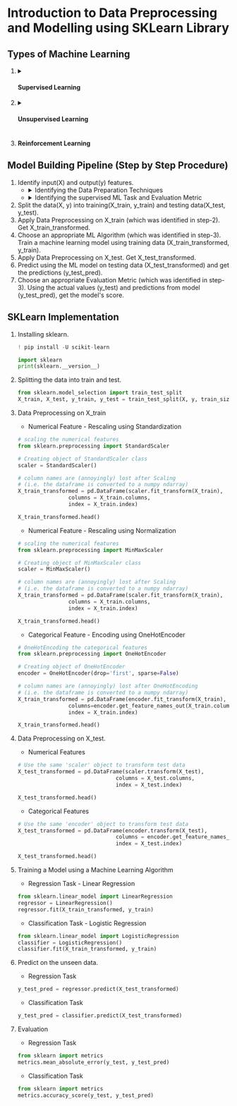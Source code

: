# Introduction to Data Preprocessing and Modelling using SKLearn Library


## Types of Machine Learning
<ol>
	<li><details>
		<summary><h4>Supervised Learning</h4></summary>
		<ul>
			<li>Classification Task</li>
			<li>Regression Task</li>
		</ul>
		<details>
		<summary><h5>Below Mentioned are the approaches to solve the classification and regression tasks:</h5></summary>
		<ul>
			<li><b>Distance Based Approach:</b> KNeighborsClassifier and KNeighborsRegressor</li>
			<li><b>Rule Based Approach:</b> DecisionTreeClassifier and DecisionTreeRegressor</li>
			<li><b>Probability Based Approach:</b> Naive Bayes for classification</li>
			<li><b>Boundary Based Approach:</b> LogisticRegression and SVC  for classification & LinearRegression for Regression</li>
			<li><b>Ensemble Based Approach:</b> RandomForestClassifier, GBDTClassifier, etc... for Classification & RandomForestRegressor, GBDTRegressor, etc... for Regression</li>
			<li><b>Deep Learning Based Approach:</b> ANN for Classification and ANN for Regression</li>
		</ul>
		</details>
	</details></li>
	<li><details>
		<summary><h4>Unsupervised Learning</h4></summary>
		<ul>
			<li>Clustering Task</li>
			<li>Dimensionality Reduction Task</li>
		</ul>
	</details></li>
	<li><h4>Reinforcement Learning</h4></li>
</ol>


## Model Building Pipeline (Step by Step Procedure)
1. Identify input(X) and output(y) features.
	<ul>
		<li><details>
		<summary>Identifying the Data Preparation Techniques</summary>
			- Identify the data preparation techniques by analysing the input variables (i.e. X).  
			- For Numerical Data  
				- Data Cleaning Steps - Outliers and Missing Values  
				- Feature Engineering Techniques - Standardization and Normalization  
			- For Categorical Data  
				- Data Cleaning Steps - Outliers and Missing Values  
				- Feature Engineering Techniques - One Hot Encoding / Dummy Encoding and Label Encoding  
			- For Text Data  
				- Data Cleaning Steps -  
					a. Removing Special Characters, Punctuations, etc..  
						b. Converting to lower cases  
						c. Removing Stop Words  
						d. Lemmatization / Stemming  
				- Feature Engineering Techniques(Feature Extraction or Vectorization Techniques) - Bag of Words, Term Frequency Inverse Document Frequency (TF IDF), Word2Vec, GloVe, FastText, RNN, LSTMs, GRUs, Embeddings from Language Models (ELMo), Bidirectional Encoder Representation from Transformers (BERT)  
			- For Image Data  
				- Data Cleaning Steps -   
				- Feature Engineering Techniques(Feature Extraction or Vectorization Techniques) - Flattening, Convolutional Neural Network + Flattening (architechtures like: VGGNet, AlexNet, Inception Module (GoogleNet), ResNet, MobileNet, EfficientNet, etc...), VisionTransformers  
			- Audio Data  
				- Data Cleaning Steps -   
				- Feature Engineering Techniques(Feature Extraction or Vectorization Techniques) - Mel Scaled Filter Bank, Mel Frequency Cepstral Coefficients (MFCC)  
		</details></li>
		<li><details>
		<summary>Identifying the supervised ML Task and Evaluation Metric</summary>
			- Identify the task by analysing the target variable (i.e. y).
			- For Classification:
				- Algorithm - Logistic Regression, SVC, KNeighborsClassifier, DecisionTreeClassifier, RandomForestClassifier, GBDTClassifier, etc
				- Evaluation Metric - Accuracy, Confusion Metric, Precision, Recall, ROC AUC, Log Loss, etc
			- For Regression:
				- Algorithm - Linear Regression, SVC, KNeighborsRegressor, DecisionTreeRegressor, RandomForestRegressor, GBDTRegressor, etc
				- Evaluation Metric - Mean Square Error, Root Mean Square Error, Mean Absolute Error, R Square, Adjusted R Square, etc
		</details></li>
	</ul>
4. Split the data(X, y) into training(X_train, y_train) and testing data(X_test, y_test).
5. Apply Data Preprocessing on X_train (which was identified in step-2). Get X_train_transformed.
6. Choose an appropriate ML Algorithm (which was identified in step-3). Train a machine learning model using training data (X_train_transformed, y_train).
7. Apply Data Preprocessing on X_test. Get X_test_transformed.
8. Predict using the ML model on testing data (X_test_transformed) and get the predictions (y_test_pred).
9. Choose an appropriate Evaluation Metric (which was identified in step-3). Using the actual values (y_test) and predictions from model (y_test_pred), get the model's score.

## SKLearn Implementation
1. Installing sklearn.
	```python
	! pip install -U scikit-learn
	```  
	
	```python
	import sklearn
	print(sklearn.__version__)
	```
2. Splitting the data into train and test.
	```python
	from sklearn.model_selection import train_test_split
	X_train, X_test, y_train, y_test = train_test_split(X, y, train_size=0.7, random_state=100)	
	```
3. Data Preprocessing on X_train
	- Numerical Feature - Rescaling using Standardization
	```python
	# scaling the numerical features
	from sklearn.preprocessing import StandardScaler
	
	# Creating object of StandardScaler class
	scaler = StandardScaler()

	# column names are (annoyingly) lost after Scaling
	# (i.e. the dataframe is converted to a numpy ndarray)
	X_train_transformed = pd.DataFrame(scaler.fit_transform(X_train), 
					columns = X_train.columns, 
					index = X_train.index)

	X_train_transformed.head()
	```
	- Numerical Feature - Rescaling using Normalization
	```python
	# scaling the numerical features
	from sklearn.preprocessing import MinMaxScaler
	
	# Creating object of MinMaxScaler class
	scaler = MinMaxScaler()

	# column names are (annoyingly) lost after Scaling
	# (i.e. the dataframe is converted to a numpy ndarray)
	X_train_transformed = pd.DataFrame(scaler.fit_transform(X_train), 
					columns = X_train.columns, 
					index = X_train.index)

	X_train_transformed.head()
	```
	- Categorical Feature - Encoding using OneHotEncoder
	```python
	# OneHotEncoding the categorical features
	from sklearn.preprocessing import OneHotEncoder
	
	# Creating object of OneHotEncoder
	encoder = OneHotEncoder(drop='first', sparse=False)

	# column names are (annoyingly) lost after OneHotEncoding
	# (i.e. the dataframe is converted to a numpy ndarray)
	X_train_transformed = pd.DataFrame(encoder.fit_transform(X_train), 
					columns=encoder.get_feature_names_out(X_train.columns), 
					index = X_train.index)

	X_train_transformed.head()
	```
4. Data Preprocessing on X_test.
	- Numerical Features
	```python
	# Use the same 'scaler' object to transform test data
	X_test_transformed = pd.DataFrame(scaler.transform(X_test), 
                                   columns = X_test.columns, 
                                   index = X_test.index)

	X_test_transformed.head()
	```
	- Categorical Features
	```python
	# Use the same 'encoder' object to transform test data
	X_test_transformed = pd.DataFrame(encoder.transform(X_test), 
                                   columns = encoder.get_feature_names_out(X_train.columns), 
                                   index = X_test.index)

	X_test_transformed.head()
	```
5. Training a Model using a Machine Learning Algorithm
	- Regression Task - Linear Regression
	```python
	from sklearn.linear_model import LinearRegression
	regressor = LinearRegression()
	regressor.fit(X_train_transformed, y_train)
	```
	- Classification Task - Logistic Regression
	```python
	from sklearn.linear_model import LogisticRegression
	classifier = LogisticRegression()
	classifier.fit(X_train_transformed, y_train)
	```
6. Predict on the unseen data.
	- Regression Task
	```python
	y_test_pred = regressor.predict(X_test_transformed)
	```
	- Classification Task
	```python
	y_test_pred = classifier.predict(X_test_transformed)
	```
7. Evaluation
	- Regression Task 
	```python
	from sklearn import metrics
	metrics.mean_absolute_error(y_test, y_test_pred)
	```
	- Classification Task
	```python
	from sklearn import metrics
	metrics.accuracy_score(y_test, y_test_pred)
	```
